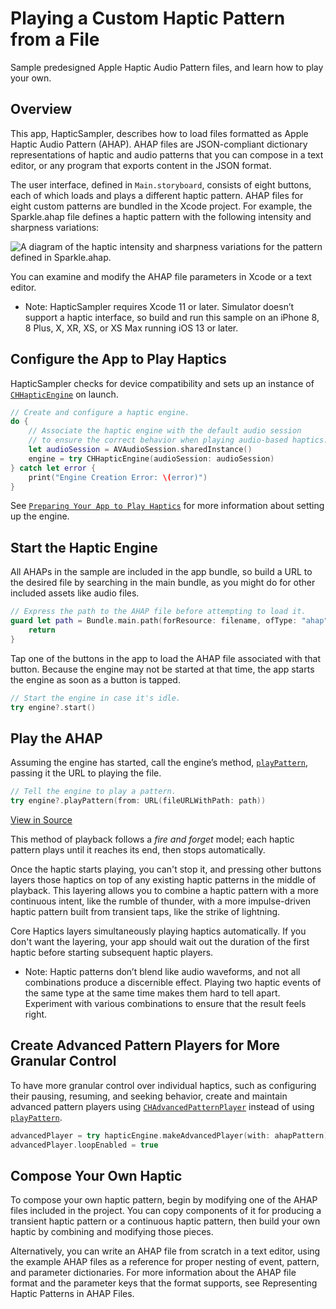 # Playing a Custom Haptic Pattern from a File

Sample predesigned Apple Haptic Audio Pattern files, and learn how to play your own.

## Overview

This app, HapticSampler, describes how to load files formatted as Apple Haptic Audio Pattern (AHAP). AHAP files are JSON-compliant dictionary representations of haptic and audio patterns that you can compose in a text editor, or any program that exports content in the JSON format.

The user interface, defined in `Main.storyboard`, consists of eight buttons, each of which loads and plays a different haptic pattern. AHAP files for eight custom patterns are bundled in the Xcode project. For example, the Sparkle.ahap file defines a haptic pattern with the following intensity and sharpness variations:

![A diagram of the haptic intensity and sharpness variations for the pattern defined in Sparkle.ahap.](Documentation/HapticSparkle.png)

You can examine and modify the AHAP file parameters in Xcode or a text editor.

- Note: HapticSampler requires Xcode 11 or later. Simulator doesn’t support a haptic interface, so build and run this sample on an iPhone 8, 8 Plus, X, XR, XS, or XS Max running iOS 13 or later.

## Configure the App to Play Haptics

HapticSampler checks for device compatibility and sets up an instance of [`CHHapticEngine`](https://developer.apple.com/documentation/corehaptics/chhapticengine) on launch.

``` swift
// Create and configure a haptic engine.
do {
    // Associate the haptic engine with the default audio session
    // to ensure the correct behavior when playing audio-based haptics.
    let audioSession = AVAudioSession.sharedInstance()
    engine = try CHHapticEngine(audioSession: audioSession)
} catch let error {
    print("Engine Creation Error: \(error)")
}
```

See [`Preparing Your App to Play Haptics`](https://developer.apple.com/documentation/corehaptics/preparing_your_app_to_play_haptics) for more information about setting up the engine.

## Start the Haptic Engine

All AHAPs in the sample are included in the app bundle, so build a URL to the desired file by searching in the main bundle, as you might do for other included assets like audio files.

``` swift
// Express the path to the AHAP file before attempting to load it.
guard let path = Bundle.main.path(forResource: filename, ofType: "ahap") else {
    return
}
```

Tap one of the buttons in the app to load the AHAP file associated with that button. Because the engine may not be started at that time, the app starts the engine as soon as a button is tapped.

``` swift
// Start the engine in case it's idle.
try engine?.start()
```

## Play the AHAP

Assuming the engine has started, call the engine’s method, [`playPattern`](https://developer.apple.com/documentation/corehaptics/chhapticengine/playpattern(from:)), passing it the URL to playing the file.

``` swift
// Tell the engine to play a pattern.
try engine?.playPattern(from: URL(fileURLWithPath: path))
```
[View in Source](x-source-tag://PlayAHAP)      

This method of playback follows a *fire and forget* model; each haptic pattern plays until it reaches its end, then stops automatically.

Once the haptic starts playing, you can't stop it, and pressing other buttons layers those haptics on top of any existing haptic patterns in the middle of playback. This layering allows you to combine a haptic pattern with a more continuous intent, like the rumble of thunder, with a more impulse-driven haptic pattern built from transient taps, like the strike of lightning.

Core Haptics layers simultaneously playing haptics automatically. If you don't want the layering, your app should wait out the duration of the first haptic before starting subsequent haptic players.

- Note: Haptic patterns don’t blend like audio waveforms, and not all combinations produce a discernible effect. Playing two haptic events of the same type at the same time makes them hard to tell apart. Experiment with various combinations to ensure that the result feels right.

## Create Advanced Pattern Players for More Granular Control

To have more granular control over individual haptics, such as configuring their pausing, resuming, and seeking behavior, create and maintain advanced pattern players using [`CHAdvancedPatternPlayer`](https://developer.apple.com/documentation/corehaptics/chhapticadvancedpatternplayer) instead of using [`playPattern`](https://developer.apple.com/documentation/corehaptics/chhapticengine/playpattern(from:)).

``` swift
advancedPlayer = try hapticEngine.makeAdvancedPlayer(with: ahapPattern)
advancedPlayer.loopEnabled = true
```

## Compose Your Own Haptic

To compose your own haptic pattern, begin by modifying one of the AHAP files included in the project. You can copy components of it for producing a transient haptic pattern or a continuous haptic pattern, then build your own haptic by combining and modifying those pieces.

Alternatively, you can write an AHAP file from scratch in a text editor, using the example AHAP files as a reference for proper nesting of event, pattern, and parameter dictionaries. For more information about the AHAP file format and the parameter keys that the format supports, see Representing Haptic Patterns in AHAP Files.
